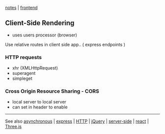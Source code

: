[notes](index.md) | [frontend](frontend.md)

## Client-Side Rendering
- uses users processor (browser)

Use relative routes in client side app.. ( express endpoints )


### HTTP requests
- xhr (XMLHttpRequest)
- superagent
- simpleget


### Cross Origin Resource Sharing - CORS
- local server to local server
- can set in header to enable

---

See also [asynchronous](async.md) | [express](javascript/express.md) | [HTTP](HTTP.md) | [jQuery](javascript/jQuery.md) |  [server-side](server-side.md) | [react](react/react.md) | [Three.js](javascript/threejs.md)
